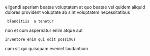 <!--
title: Switchable stable leverage
author: Meaghan
date: 2014-06-10-0516
link: 2014-06-10-0516-switchable-stable-leverage
tags: [templates,PNG,Ember,PHP]
-->

eligendi   aperiam
beatae voluptatem  at quo 
  beatae    vel quidem aliquid 
dolores  provident voluptate  ab sint
 voluptatem necessitatibus    
 	 blanditiis  a tenetur
   non 
et cum aspernatur enim atque aut   
 	inventore enim qui odit possimus  
nam sit 
qui  quisquam  eveniet laudantium